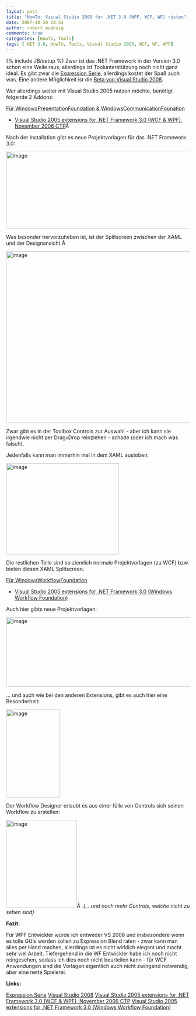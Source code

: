 ```yaml
---
layout: post
title: "HowTo: Visual Studio 2005 für .NET 3.0 (WPF, WCF, WF) rüsten"
date: 2007-10-30 20:54
author: robert.muehsig
comments: true
categories: [HowTo, Tools]
tags: [.NET 3.0, HowTo, Tools, Visual Studio 2005, WCF, WF, WPF]
---
```

{% include JB/setup %}
Zwar ist das .NET Framework in der Version 3.0 schon eine Weile raus, allerdings ist Toolunterstützung noch nicht ganz ideal.
Es gibt zwar die <a href="http://www.microsoft.com/germany/expression/default.aspx">Expression Serie</a>, allerdings kostet der Spaß auch was. Eine andere Möglichkeit ist die <a href="http://msdn2.microsoft.com/en-us/vstudio/aa700831.aspx">Beta von Visual Studio 2008</a>.

Wer allerdings weiter mit Visual Studio 2005 nutzen möchte, benötigt folgende 2 Addons:

<u>Für WindowsPresentationFoundation &amp; WindowsCommunicationFounation</u>
<ul>
	<li><a href="http://www.microsoft.com/downloads/details.aspx?FamilyID=f54f5537-cc86-4bf5-ae44-f5a1e805680d&amp;displaylang=en">Visual Studio 2005 extensions for .NET Framework 3.0 (WCF &amp; WPF), November 2006 CTP</a>Â </li>
</ul>
Nach der Installation gibt es neue Projektvorlagen für das .NET Framework 3.0:

<a atomicselection="true" href="{{BASE_PATH}}/assets/wp-images/image136.png"><img border="0" width="565" src="{{BASE_PATH}}/assets/wp-images/image-thumb115.png" alt="image" height="210" style="border: 0px" /></a>

Was besonder hervorzuheben ist, ist der Splitscreen zwischen der XAML und der Designansicht.Â 

<a atomicselection="true" href="{{BASE_PATH}}/assets/wp-images/image137.png"><img border="0" width="559" src="{{BASE_PATH}}/assets/wp-images/image-thumb116.png" alt="image" height="469" style="border: 0px" /></a>

Zwar gibt es in der Toolbox Controls zur Auswahl - aber ich kann sie irgendwie nicht per Drag`n`Drop reinziehen - schade (oder ich mach was falsch).

Jedenfalls kann man immerhin mal in dem XAML austoben:

<a atomicselection="true" href="{{BASE_PATH}}/assets/wp-images/image138.png"><img border="0" width="309" src="{{BASE_PATH}}/assets/wp-images/image-thumb117.png" alt="image" height="249" style="border: 0px" /></a>

Die restlichen Teile sind so ziemlich normale Projektvorlagen (zu WCF) bzw. bieten diesen XAML Splitscreen.

<u>Für WindowsWorkflowFoundation</u>
<ul>
	<li><a href="http://www.microsoft.com/downloads/details.aspx?familyid=5D61409E-1FA3-48CF-8023-E8F38E709BA6&amp;displaylang=en">Visual Studio 2005 extensions for .NET Framework 3.0 (Windows Workflow Foundation)</a></li>
</ul>
Auch hier gibts neue Projektvorlagen:

<a atomicselection="true" href="{{BASE_PATH}}/assets/wp-images/image139.png"><img border="0" width="595" src="{{BASE_PATH}}/assets/wp-images/image-thumb118.png" alt="image" height="190" style="border: 0px" /></a>

... und auch wie bei den anderen Extensions, gibt es auch hier eine Besonderheit:

<a atomicselection="true" href="{{BASE_PATH}}/assets/wp-images/image140.png"><img border="0" width="148" src="{{BASE_PATH}}/assets/wp-images/image-thumb119.png" alt="image" height="240" style="border: 0px" /></a>

Der Workflow Designer erlaubt es aus einer fülle von Controls sich seinen Workflow zu erstellen:

<a atomicselection="true" href="{{BASE_PATH}}/assets/wp-images/image141.png"><img border="0" width="194" src="{{BASE_PATH}}/assets/wp-images/image-thumb120.png" alt="image" height="240" style="border: 0px" /></a>Â 
<em>(... und noch mehr Controls, welche nicht zu sehen sind)</em>

<strong>Fazit:</strong>

Für WPF Entwickler würde ich entweder VS 2008 und insbesondere wenn es tolle GUIs werden sollen zu Expression Blend raten - zwar kann man alles per Hand machen, allerdings ist es nicht wirklich elegant und macht sehr viel Arbeit.
Tiefergehend in die WF Entwickler habe ich noch nicht reingesehen, sodass ich dies noch nicht beurteilen kann - für WCF Anwendungen sind die Vorlagen eigentlich auch nicht zwingend notwendig, aber eine nette Spielerei.

<strong>Links:</strong>

<a href="http://www.microsoft.com/germany/expression/default.aspx">Expression Serie</a>
<a href="http://msdn2.microsoft.com/en-us/vstudio/aa700831.aspx">Visual Studio 2008</a>
<a href="http://www.microsoft.com/downloads/details.aspx?FamilyID=f54f5537-cc86-4bf5-ae44-f5a1e805680d&amp;displaylang=en">Visual Studio 2005 extensions for .NET Framework 3.0 (WCF &amp; WPF), November 2006 CTP</a>
<a href="http://www.microsoft.com/downloads/details.aspx?familyid=5D61409E-1FA3-48CF-8023-E8F38E709BA6&amp;displaylang=en">Visual Studio 2005 extensions for .NET Framework 3.0 (Windows Workflow Foundation)</a>
